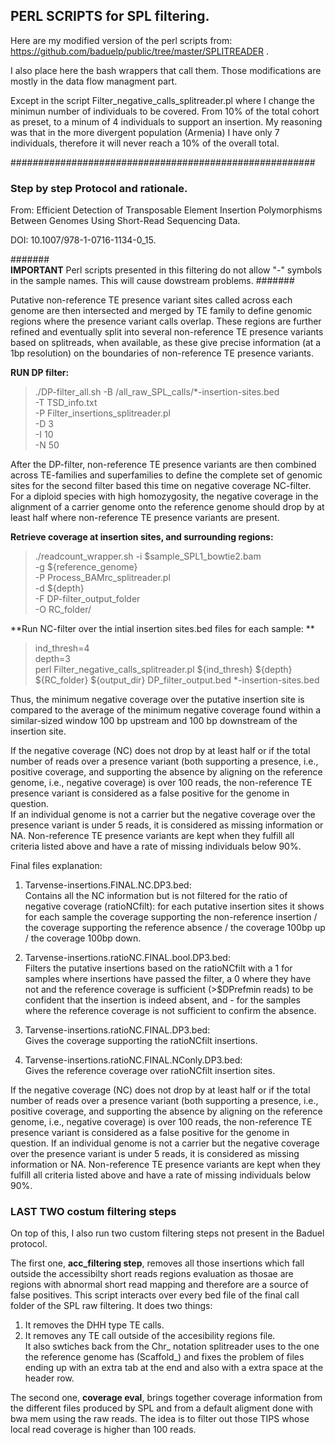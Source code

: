 ## PERL SCRIPTS for SPL filtering. 

Here are my modified version of the perl scripts  from: 
https://github.com/baduelp/public/tree/master/SPLITREADER .

I also place here the bash wrappers that call them. 
Those modifications are mostly in  the  data flow managment part.

Except in the script Filter_negative_calls_splitreader.pl  where I  change the  minimun number of individuals to be covered.
From 10% of the  total cohort as preset, to a minum of 4 individuals to support an insertion. 
My reasoning was that in the more divergent population (Armenia)  I have only 7 individuals,
therefore it will never reach a 10% of the overall total. 


#######################################################

### Step by step  Protocol and rationale.

From: Efficient Detection of Transposable Element Insertion Polymorphisms Between Genomes Using Short-Read Sequencing Data. <br>

DOI: 10.1007/978-1-0716-1134-0_15.

####### <br>
**IMPORTANT**
Perl scripts presented in this filtering do not allow "-" symbols in the sample names. This will cause dowstream problems.
####### <br>

Putative non-reference TE presence variant sites called across each genome are then intersected and merged by TE family to define genomic regions where the presence variant calls overlap. These regions are further refined and eventually split into several non-reference TE presence variants based on splitreads, when available, as these give precise information (at a 1bp resolution) on the boundaries of non-reference TE presence variants.

 **RUN DP filter:** <br>

 > ./DP-filter_all.sh -B /all_raw_SPL_calls/*-insertion-sites.bed \
		-T  TSD_info.txt \
		-P Filter_insertions_splitreader.pl \
		-D 3 \
		-I 10 \
		-N 50


After the DP-filter, non-reference TE presence variants are then combined across TE-families and superfamilies to define the complete set of genomic sites for the second filter based this time on negative coverage NC-filter. For a diploid species with high homozygosity, the negative coverage in the alignment of a carrier genome onto the reference genome should drop by at least half where non-reference TE presence variants are present. <br>

 **Retrieve coverage at insertion sites, and surrounding regions:** <br>
 > ./readcount_wrapper.sh -i $sample_SPL1_bowtie2.bam \
 >  -g ${reference_genome} \
 >  -P Process_BAMrc_splitreader.pl \
 >  -d ${depth} \
 >   -F DP-filter_output_folder \
 >   -O RC_folder/  <br> 

**Run NC-filter  over the intial insertion sites.bed files for each sample: ** <br>

> ind_thresh=4 <br>
> depth=3 <br>
> perl Filter_negative_calls_splitreader.pl ${ind_thresh} ${depth} ${RC_folder} ${output_dir} DP_filter_output.bed *-insertion-sites.bed

Thus, the minimum negative coverage over the putative insertion site is compared to the average of the minimum negative coverage found within a similar-sized window 100 bp upstream and 100 bp downstream of the insertion site. <br>

If the negative coverage (NC) does not drop by at least half or if the total number of reads over a presence variant (both supporting a presence, i.e., positive coverage, and supporting the absence by aligning on the reference genome, i.e., negative coverage) is over 100 reads, the non-reference TE presence variant is considered as a false positive for the genome in question. <br>
If an individual genome is not a carrier but the negative coverage over the presence variant is under 5 reads, it is considered as missing information or NA. Non-reference TE presence variants are kept when they fulfill all criteria listed above and have a rate of missing individuals below 90%.

Final files explanation:

 1.  Tarvense-insertions.FINAL.NC.DP3.bed: <br>
        Contains all the NC information but is not filtered for the ratio of negative coverage (ratioNCfilt): 
        for each putative insertion sites it shows for each sample the coverage supporting the non-reference insertion / the coverage supporting the reference  absence / the coverage 100bp up / the coverage 100bp down.
        
 2.  Tarvense-insertions.ratioNC.FINAL.bool.DP3.bed: <br>
        Filters the putative insertions based on the ratioNCfilt with a 1 for samples where insertions have passed the filter, 
        a 0 where they have not and the reference coverage is sufficient (>$DPrefmin reads) to be confident that the insertion 
        is indeed absent, and - for the samples where the reference coverage is not sufficient to confirm the absence.
   
 3.  Tarvense-insertions.ratioNC.FINAL.DP3.bed: <br>
        Gives the coverage supporting the ratioNCfilt insertions.
        
 4.  Tarvense-insertions.ratioNC.FINAL.NConly.DP3.bed: <br>
        Gives the reference coverage over ratioNCfilt insertion sites.
        


If the negative coverage (NC) does not drop by at least half or if the total number of reads over a presence variant (both supporting a presence, i.e., positive coverage, and supporting the absence by aligning on the reference genome, i.e., negative coverage) is over 100 reads, the non-reference TE presence variant is considered as a false positive for the genome in question. If an individual genome is not a carrier but the negative coverage over the presence variant is under 5 reads, it is considered as missing information or NA. Non-reference TE presence variants are kept when they fulfill all criteria listed above and have a rate of missing individuals below 90%.


### LAST TWO costum filtering steps

On top of this, I also run two custom filtering steps not present in the Baduel protocol.

The first one, **acc_filtering step**, removes all those insertions which fall outside the accessibilty short reads regions evaluation as thosae are regions with abnormal short read mapping and therefore are a source of false positives. This script interacts over every bed file of the final call folder of the SPL raw filtering. It does two things:
1. It removes the DHH type TE calls. 
2. It removes any TE call outside of the accesibility regions file.  <br>
It also swtiches back from the Chr_ notation splitreader uses to the one the reference genome has (Scaffold_) and fixes the problem of files ending up with an extra tab at the end and also with a extra space at the header row.

The second one, **coverage eval**,  brings together coverage information from the different files produced by SPL and from a default aligment done with bwa mem using the raw reads. The idea is to filter out those TIPS whose local read coverage is higher than 100 reads.


